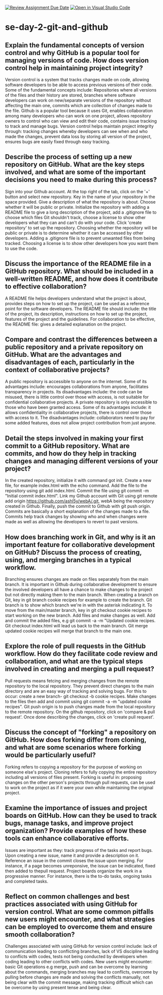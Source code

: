 [![Review Assignment Due Date](https://classroom.github.com/assets/deadline-readme-button-22041afd0340ce965d47ae6ef1cefeee28c7c493a6346c4f15d667ab976d596c.svg)](https://classroom.github.com/a/8wgCKhpZ)
[![Open in Visual Studio Code](https://classroom.github.com/assets/open-in-vscode-2e0aaae1b6195c2367325f4f02e2d04e9abb55f0b24a779b69b11b9e10269abc.svg)](https://classroom.github.com/online_ide?assignment_repo_id=18899144&assignment_repo_type=AssignmentRepo)
# se-day-2-git-and-github
## Explain the fundamental concepts of version control and why GitHub is a popular tool for managing versions of code. How does version control help in maintaining project integrity?
Version control is a system that tracks changes made on code, allowing software developers to be able to access previous versions of their code. Some of the fundamental concepts include: Repositories where all versions of the files and their history are stored, branches where software developers can work on new/separate versions of the repository without affecting the main one, commits which are collection of changes made to the file. Github is a popular tool because it uses Git, enables collaboration among many developers who can work on one project, allows repository owners to control who can view and edit their code, contains issue tracking to track and manage bugs. Version control helps maintain project integrity through: tracking changes whereby developers can see when and who made the changes, prevent data loss by storing all version of the project, ensures bugs are easily fixed through easy tracking.
## Describe the process of setting up a new repository on GitHub. What are the key steps involved, and what are some of the important decisions you need to make during this process?
Sign into your Github account. At the top right of the tab, click on the '+' button and select new repository. Key in the name of your repository in the space provided. Give a description of what the repository is about. Choose whether it will be public or private. Initialize the repository with adding a README file to give a long description of the project, add a .gitignore file to choose which files Git shouldn't track, choose a license to show other developers what they can and can't do with your code. Click 'create repository' to set up the repository. Choosing whether the repository will be public or private is to determine whether it can be accessed by other developers. Adding a .gitignore file is to prevent unwanted files from being tracked. Choosing a license is to show other developers how you want them to use the code.
## Discuss the importance of the README file in a GitHub repository. What should be included in a well-written README, and how does it contribute to effective collaboration?
A README file helps developers understand what the project is about, provides steps on how to set up the project, can be used as a reference point for the software developers. The README file should include: the title of the project, its description, instructions on how to set up the project, features of the project and the guidelines. For collaboration to be effective, the README file: gives a detailed explanation on the project.
## Compare and contrast the differences between a public repository and a private repository on GitHub. What are the advantages and disadvantages of each, particularly in the context of collaborative projects?
A public repository is accessible to anyone on the internet. Some of its advantages include: encourages collaborations from anyone, facilitates transparency in projects. Its disadvantages include: the code can be misused, there is little control over those with access, is not suitable for confidential collaborative projects.
A private repository is only accessible to those who have been granted access. Some of its advantages include: it allows confidentiality in collaborative projects, there is control over those with access to it. The disadvantages include: collaborators need to pay for some added features, does not allow project contribution from just anyone.
## Detail the steps involved in making your first commit to a GitHub repository. What are commits, and how do they help in tracking changes and managing different versions of your project?
In the created repository, initialize it with command got init. Create a new file, for example index.html with the echo command. Add the file to the repository using git add index.html. Commit the file using git commit -m "Initial commit index.html". Link my Github account with Git using git remote add origin https://github.com/ashl5y/webA/.git, webA being the repository created in Github. Finally, push the commit to Github with git push origin. Commits are basically a short explanation of the changes made to a file. Commits help track changes by showing who and when changes were made as well as allowing the developers to revert to past versions.
## How does branching work in Git, and why is it an important feature for collaborative development on GitHub? Discuss the process of creating, using, and merging branches in a typical workflow.
Branching ensures changes are made on files separately from the main branch. It is important in Github during collaborative development to ensure the involved developers all have a chance to make changes to the project but not directly making them to the main branch. When creating a branch on Git, key in git branch cookie recipes for example to create the branch. Git branch is to show which branch we're in with the asterisk indicating it. To move from the main/master branch, key in git checkout cookie recipes to start working on the new branch. Add files and make changes as well. Add and commit the added files, e.g git commit -a -m "Updated cookie recipes. Git checkout index.html will lead us back to the main branch. Git merge updated cookie recipes will merge that branch to the main one.
## Explore the role of pull requests in the GitHub workflow. How do they facilitate code review and collaboration, and what are the typical steps involved in creating and merging a pull request?
Pull requests means fetcing and merging changes from the remote repository to the local repository. They prevent direct changes to the main directory and are an easy way of tracking and solving bugs. For this to occur: create a new branch- git checkout -b cookie recipes. Make changes to the files then add and commit using git commit -a -m "updated cookie recipes". Git push origin is to push changes made from the local repository to the remote repository. On the github repository, click on 'compare & pull request'. Once done describing the changes, click on 'create pull request'. 
## Discuss the concept of "forking" a repository on GitHub. How does forking differ from cloning, and what are some scenarios where forking would be particularly useful?
Forking refers to copying a repository for the purpose of working on someone else's project. Cloning refers to fully copying the entire repository including all versions of files present. Forking is useful in: proposing changes on the other person's projects through pull requests, can be used to work on the project as if it were your own while maintaining the original project. 
## Examine the importance of issues and project boards on GitHub. How can they be used to track bugs, manage tasks, and improve project organization? Provide examples of how these tools can enhance collaborative efforts.
Issues are important as they: track progress of the tasks and report bugs. Upon creating a new issue, name it and provide a description on it. Reference an issue in the commit closes the issue upon merging. For instance, if a page becomes unreponsive, the issue can be indicated, fixed then added to thepull request.
Project boards organize the work in a progressive manner. For instance, there is the to-do tasks, ongoing tasks and completed tasks.
## Reflect on common challenges and best practices associated with using GitHub for version control. What are some common pitfalls new users might encounter, and what strategies can be employed to overcome them and ensure smooth collaboration?
Challenges associated with using GitHub for version control include: lack of communication leading to conflicting branches, lack of VS discipline leading to conflicts with codes, tests not being conducted by developers when coding leading to other conflicts with codes. New users might encounter: basic Git operations e.g merge, push and can be overcome by learning about the commands, merging branches may lead to conflicts, overcome by pulling before changes are made and solving the conflicts manually, not being clear with the commit message, making tracking difficult which can be overcome by using present tense and being clear.
